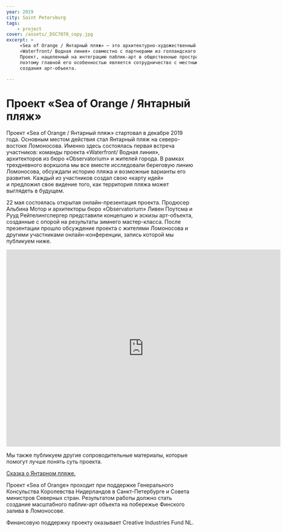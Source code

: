```yaml
---
year: 2019
city: Saint Petersburg
tags:
    - project
cover: /assets/_DSC7078_copy.jpg
excerpt: >
     «Sea of Orange / Янтарный пляж» — это архитектурно-художественный проект, реализуемый командой проекта 
     «Waterfront/ Водная линия» совместно с партнерами из голландского архитектурного бюро «Observatorium» (Роттердам). 
     Проект, нацеленный на интеграцию паблик-арт в общественные пространства, основан на идеях ко-дизайна и плэйсмэйкинга, 
     поэтому главной его особенностью является сотрудничество с местными жителями, их вовлечение в процесс планирования и 
     создания арт-объекта.

---
```


# Проект «Sea of Orange / Янтарный пляж» 

Проект «Sea of Orange / Янтарный пляж» стартовал в декабре 2019 года. Основным местом действия стал Янтарный пляж на 
северо-востоке Ломоносова. Именно здесь состоялась первая встреча участников: команды проекта «Waterfront/ Водная линия»,  
архитекторов из бюро «Observatorium» и жителей города. В рамках трехдневного воркшопа мы все вместе исследовали береговую 
линию Ломоносова, обсуждали историю пляжа и возможные варианты его развития. Каждый из участников создал свою «карту идей»  
и предложил свое видение того, как территория пляжа может выглядеть в будущем. 

22 мая состоялась открытая онлайн-презентация проекта. Продюсер Альбина Мотор и архитекторы бюро «Observatorium» Ливен Поутсма 
и Рууд Рейтелингспергер представили концепцию и эскизы арт-объекта, созданные с опорой на результаты зимнего мастер-класса. 
После презентации прошло обсуждение проекта с жителями Ломоносова и другими участниками онлайн-конференции, запись которой мы 
публикуем ниже.

<iframe width="725" height="521" src="https://www.youtube.com/embed/8fta_muHcm0" frameborder="0" 
allow="accelerometer; autoplay; encrypted-media; gyroscope; picture-in-picture" allowfullscreen></iframe>

Мы также публикуем другие сопроводительные материалы, которые помогут лучше понять суть проекта.

[Сказка о Янтарном пляже.](https://drive.google.com/file/d/1Zv-QROwWE08O3gcqx1NKascKNej3aO5N/view?usp=sharing)

Проект «Sea of Orange»  проходит при поддержке Генерального Консульства Королевства Нидерландов в Санкт-Петербурге и Совета 
министров Северных стран. Результатом работы должно стать создание масштабного паблик-арт объекта на побережье Финского 
залива в Ломоносове.

Финансовую поддержку проекту оказывает Creative Industries Fund NL.
